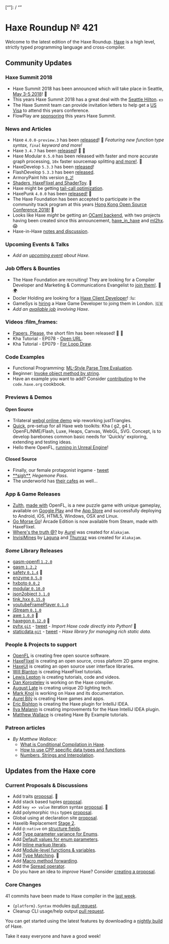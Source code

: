 [_template]: ../templates/roundup.html
[date]: / "2018-03-01 13:33:00"
[modified]: / "2018-03-01 14:13:00"
[published]: / "2018-03-01 14:30:00"
[description]: / "The latest news covering the Haxe community, featuring upcoming talks, the latest HaxeLib releases, game previews and lots more!"
[“”]: / “”

# Haxe Roundup № 421

Welcome to the latest edition of the Haxe Roundup. [Haxe](http://haxe.org/?utm_source=haxe.io) is a high level, strictly typed programming language and cross-compiler.

## Community Updates

### Haxe Summit 2018

- Haxe Summit 2018 has been announced which will take place in Seattle, [May 3-5 2018](https://summit.haxe.org/us/2018/)! :tada:
- This years Haxe Summit 2018 has a great deal with the [Seattle Hilton](https://twitter.com/HaxeSummit/status/953767955338354689). :dollar:
- The Haxe Summit team can provide invitation letters to help get a [US Visa](https://twitter.com/HaxeSummit/status/955646774101897216) to attend this years conference.
- FlowPlay are [sponsoring](http://markets.businessinsider.com/news/stocks/FlowPlay-to-Bring-Inaugural-U-S-Haxe-Summit-to-Seattle-1014968271) this years Haxe Summit.

### News and Articles

- Haxe `4.0.0-preview.3` has been [released](https://haxe.org/download/version/4.0.0-preview.3/)! :tada: _Featuring new function type syntax, `final` keyword and more!_
- Haxe `3.4.7` has been [released](https://community.haxe.org/t/haxe-3-4-7-is-released/462/1)! :star2: :tada:
- Haxe Modular `0.5.0` has been released with faster and more accurate graph processing, `10x` faster sourcemap splitting [and more!](https://twitter.com/elsassph/status/967158013084798976). :star2:
- HaxeDevelop `5.3.3` has been [released](https://twitter.com/haxe_org/status/968832480525672448)!
- FlashDevelop `5.3.3` has been [released](https://twitter.com/flashdevelop/status/966046716301594624).
- ArmoryPaint hits version [`0.2`!](https://twitter.com/luboslenco/status/968559066074288130)
- [Shaders, HaxeFlixel and ShaderToy](https://twitter.com/dixonary_/status/968507085192421376). :star2:
- Haxe might be getting [tail-call optimization](https://twitter.com/nadako/status/967660172431773696).
- HaxePunk `4.0.0` has been [released!](https://twitter.com/HaxePunk/status/962456331029430273) :tada:
- The Haxe Foundation has been accepted to participate in the community track program at this years [Hong Kong Open Source Conference 2018!](https://haxe.org/blog/haxe-track-at-hkoscon-2018/) :star2:
- Looks like Haxe _might_ be getting an [OCaml backend](https://twitter.com/skial/status/962324583608143872), with two projects having been created since this announcement, [haxe_in_haxe](https://github.com/elnabo/haxe_in_haxe) and [ml2hx](https://github.com/nadako/ml2hx). :scream:
- Haxe-in-Haxe [notes and discussion](https://github.com/HaxeFoundation/haxe/issues/6843).


### Upcoming Events & Talks

- _Add an [upcoming event](https://github.com/skial/haxe.io/labels/events) about Haxe._

### Job Offers & Bounties

- The Haxe Foundation are recruiting! They are looking for a Compiler Developer and Marketing & Communications Evangelist to [join them!](https://haxe.org/blog/hf-is-recruiting/). :star2: :earth_africa:
- Docler Holding are looking for a [Haxe Client Developer](https://doclerholding.recruitee.com/o/client-haxe-developer)! :lu:
- GameSys is [hiring](https://twitter.com/gavindeadman/status/952933396841451521) a Haxe Game Developer to joing them in London. :gb:
- _Add an [available job](https://github.com/skial/haxe.io/labels/jobs) involving Haxe_.

### Videos :film_frames:

- [Papers, Please](https://www.youtube.com/watch?v=YFHHGETsxkE), the short film has been released! :star2: :tada:
- Kha Tutorial - EP078 - [Open URL](https://www.youtube.com/watch?v=gVMzjxEKUfE&feature=youtu.be&a=).
- Kha Tutorial - EP079 - [For Loop Draw](https://www.youtube.com/watch?v=WjljFlJBDm8&feature=youtu.be&a=).

### Code Examples

- Functional Programming: [ML-Style Parse Tree Evaluation](https://code.haxe.org/category/functional-programming/functional-style-expression-evaluation.html).
- Beginner: [Invoke object method by string](https://code.haxe.org/category/beginner/reflection-method-call.html).
- Have an example you want to add? Consider [contributing](https://github.com/HaxeFoundation/code-cookbook#contributing-articles) to the `code.haxe.org` cookbook.

### Previews & Demos

#### Open Source

- Trilateral [webgl online demo](https://twitter.com/Nanjizal_net/status/968653436647542784) wip reworking justTriangles.
- [Quick](https://twitter.com/Nanjizal_net/status/968616252313952256), pre-setup for all Haxe web toolkits: Kha ( g2, g4 ), OpenFL/NME/Flash, Luxe, Heaps, Canvas, WebGL, SVG. Concept, is to develop barebones common basic needs for 'Quickly' exploring, extending and testing ideas.
- Hello there OpenFL, [running in Unreal Engine](https://twitter.com/d0oo0p/status/968935593769086977)!

#### Closed Source

- Finally, our female protagonist ingame - [tweet](https://twitter.com/SUPERCuteAlien/status/968939979580813313)
- [\*\*sigh\*\*](https://twitter.com/ingenoire/status/968581271155826689), _Hegemone Pass_.
- The underworld has [their cafes](https://twitter.com/ingenoire/status/968250924849418241) as well...

### App & Game Releases

- [Zulth](http://zulth.com/), [made with](https://twitter.com/RealyUniqueName/status/969139540282826752) OpenFL, is a new puzzle game with unique gameplay, available on [Google Play](https://play.google.com/store/apps/details?id=com.zulth) and the [App Store](https://itunes.apple.com/app/id1347699607) and successfully deploying to Android, iOS, HTML5, Windows, OSX and Linux.
- [Go Morse Go](http://store.steampowered.com/app/797570/Go_Morse_Go_Arcade_Edition/)! Arcade Edition is now available from Steam, made with HaxeFlixel.
- [Where's the truth @?](https://alakajam.com/2nd-alakajam/180/full-blockfull-blockfull-blockfull-blockfull-blockfull-blockfull-blockfull-block-wheres-full-blockfull-blockfull-blockfull-blockfull-blockth/) by [Aurel](https://twitter.com/AurelDev) was created for `Alakajam`.
- [InvisiMines](https://alakajam.com/2nd-alakajam/151/invisimines/) by [Laguna](https://www.twitter.com/Laguna_999) and [Thunraz](https://www.twitter.com/Thunraz) was created for `Alakajam`.

### _Some_ Library Releases

- [gasm-openfl `1.2.0`](http://lib.haxe.org/p/gasm-openfl)
- [gasm `1.2.2`](http://lib.haxe.org/p/gasm)
- [safety `0.1.4`](http://lib.haxe.org/p/safety) :star2:
- [enzyme `0.5.0`](http://lib.haxe.org/p/enzyme)
- [hxboto `0.0.2`](http://lib.haxe.org/p/hxboto)
- [modular `0.10.0`](http://lib.haxe.org/p/modular)
- [json2object `3.1.0`](http://lib.haxe.org/p/json2object)
- [tink_hxx `0.15.0`](http://lib.haxe.org/p/tink_hxx)
- [youtubeFramePlayer `0.1.0`](http://lib.haxe.org/p/youtubeIFramePlayer)
- [jStream `0.1.0`](http://lib.haxe.org/p/jStream)
- [awe `1.0.0`](http://lib.haxe.org/p/awe) :star2:
- [haxegon `0.12.0`](http://lib.haxe.org/p/haxegon) :star2:
- [pyhx `git`](https://github.com/bendmorris/pyhx) - [tweet](https://twitter.com/bendmorris/status/968373486925336576) - _Import Haxe code directly into Python!_ :star2:
- [staticdata `git`](https://github.com/bendmorris/staticdata) - [tweet](https://twitter.com/bendmorris/status/967881484987023361) - _Haxe library for managing rich static data._

### People & Projects to support

- [OpenFL](https://www.patreon.com/openfl) is creating free open source software.
- [HaxeFlixel](https://www.patreon.com/haxeflixel) is creating an open source, cross plaform 2D game engine.
- [HaxeUI](https://www.patreon.com/haxeui) is creating an open source user interface libraries.
- [Will Blanton](https://www.patreon.com/x01010111) is creating HaxeFlixel tutorials.
- [Lewis Lepton](https://www.patreon.com/lewislepton) is creating tutorials, code and videos.
- [Dan Korostelev](https://www.patreon.com/nadako) is working on the Haxe compiler.
- [August Late](http://www.patreon.com/augustlate) is creating unique 2D lighting tech.
- [Mark Knol](https://www.patreon.com/markknol) is working on Haxe and its documentation.
- [Aurel Bílý](https://www.patreon.com/Aurel300) is creating Haxe games and apps.
- [Eric Bishton](https://www.patreon.com/EricBishton) is creating the Haxe plugin for IntelliJ IDEA.
- [Ilya Malanin](https://www.patreon.com/mayakwd) is creating improvements for the Haxe IntelliJ IDEA plugin.
- [Matthew Wallace](https://www.patreon.com/haxeexamples) is creating Haxe By Example tutorials.

### Patreon articles

- _By Matthew Wallace:_
    - [What is Conditional Compilation in Haxe](https://www.patreon.com/posts/what-is-in-haxe-17203338?utm_medium=social&utm_source=haxe.io&utm_campaign=postshare).
    - [How to use CPP specific data types and functions](https://www.patreon.com/posts/how-to-use-cpp-17203279?utm_medium=social&utm_source=haxe.io&utm_campaign=postshare).
    - [Numbers, Strings and Interpolation](https://www.patreon.com/posts/numbers-strings-17203222?utm_medium=social&utm_source=haxe.io&utm_campaign=postshare).

## Updates from the Haxe core

### Current Proposals & Discussions

- Add traits [proposal](https://github.com/HaxeFoundation/haxe-evolution/pull/40). :star2:
- Add stack based tuples [proposal](https://github.com/HaxeFoundation/haxe-evolution/pull/38).
- Add `key => value` iteration syntax [proposal](https://github.com/HaxeFoundation/haxe-evolution/pull/37). :star2:
- Add polymorphic `this` types [proposal](https://github.com/HaxeFoundation/haxe-evolution/pull/36).
- Global using at declaration site [proposal](https://github.com/HaxeFoundation/haxe-evolution/issues/35).
- Haxelib Replacement [Stage 2](https://github.com/HaxeFoundation/haxe-evolution/issues/34).
- Add `@:native` on [structure fields](https://github.com/HaxeFoundation/haxe-evolution/pull/32).
- Add [Type parameter variance for Enums](https://github.com/HaxeFoundation/haxe-evolution/pull/28).
- Add [Default values for enum parameters](https://github.com/HaxeFoundation/haxe-evolution/issues/27).
- Add [Inline markup literals](https://github.com/HaxeFoundation/haxe-evolution/pull/26).
- Add [Module-level functions & variables](https://github.com/HaxeFoundation/haxe-evolution/pull/24).
- Add [Type Matching](https://github.com/HaxeFoundation/haxe-evolution/pull/20). :star2:
- Add [Macro method forwarding](https://github.com/HaxeFoundation/haxe-evolution/pull/18).
- Add the [Spread operator](https://github.com/HaxeFoundation/haxe-evolution/pull/7).
- Do you have an idea to _improve_ Haxe? Consider [creating a proposal].

### Core Changes

41 commits have been made to Haxe compiler in the [last week].

- `{platform}.Syntax` modules [pull request](https://github.com/HaxeFoundation/haxe/pull/6849).
- Cleanup CLI usage/help output [pull request](https://github.com/HaxeFoundation/haxe/pull/6862).

You can get started using the latest features by downloading a [nightly build] of Haxe.

Take it easy everyone and have a good week!

[last week]: https://github.com/issues?utf8=%E2%9C%93&q=closed:2018-02-22..2018-03-01+org:haxefoundation+is:closed+
[nightly build]: http://build.haxe.org
[creating a proposal]: https://github.com/HaxeFoundation/haxe-evolution
